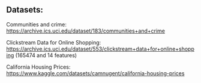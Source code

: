 ## Datasets:
Communities and crime: https://archive.ics.uci.edu/dataset/183/communities+and+crime

Clickstream Data for Online Shopping: https://archive.ics.uci.edu/dataset/553/clickstream+data+for+online+shopping (165474 and 14 features)

California Housing Prices: https://www.kaggle.com/datasets/camnugent/california-housing-prices
